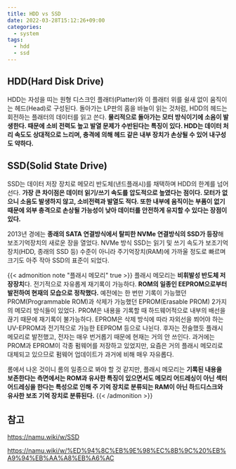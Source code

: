 ```yaml
---
title: HDD vs SSD
date: 2022-03-28T15:12:26+09:00
categories:
  - system
tags: 
  - hdd
  - ssd
---
```


## HDD(Hard Disk Drive)
HDD는 자성을 띠는 원형 디스크인 플래터(Platter)와 이 플래터 위를 쉴새 없이 움직이는 헤드(Head)로 구성된다. 돌아가는 LP판의 홈을 바늘이 읽는 것처럼, HDD의 헤드는 회전하는 플래터의 데이터를 읽고 쓴다. **물리적으로 돌아가는 모터 방식이기에 소음이 발생한다. 때문에 소비 전력도 높고 발열 문제가 수반된다는 특징이 있다. HDD는 데이터 처리 속도도 상대적으로 느리며, 충격에 의해 헤드 같은 내부 장치가 손상될 수 있어 내구성도 약하다.**

## SSD(Solid State Drive)
SSD는 데이터 저장 장치로 메모리 반도체(낸드플래시)를 채택하며 HDD의 한계를 넘어선다. **가장 큰 차이점은 데이터 읽기/쓰기 속도를 압도적으로 높였다는 점이다. 모터가 없으니 소음도 발생하지 않고, 소비전력과 발열도 적다. 또한 내부에 움직이는 부품이 없기 때문에 외부 충격으로 손상될 가능성이 낮아 데이터를 안전하게 유지할 수 있다는 장점이 있다.**

2013년 경에는 **종래의 SATA 연결방식에서 탈피한 NVMe 연결방식의 SSD가 등장**해 보조기억장치의 새로운 장을 열었다. NVMe 방식 SSD는 읽기 및 쓰기 속도가 보조기억장치(HDD, 종래의 SSD 등) 수준이 아니라 주기억장치(RAM)에 가까울 정도로 빠르며 크기도 아주 작아 SSD의 표준이 되었다.

{{< admonition note "플래시 메모리" true >}}
플래시 메모리는 **비휘발성 반도체 저장장치**다. 전기적으로 자유롭게 재기록이 가능하다. **ROM의 일종인 EEPROM으로부터 발전하여 현재의 모습으로 정착했다.** 예전에는 한 번만 기록이 가능했던 PROM(Programmable ROM)과 삭제가 가능했던 EPROM(Erasable PROM) 2가지의 메모리 방식들이 있었다. PROM은 내용을 기록할 때 하드웨어적으로 내부의 배선을 끊기 때문에 재기록이 불가능하다. EPROM은 삭제 방식에 따라 자외선을 쬐어야 하는 UV-EPROM과 전기적으로 가능한 EEPROM 등으로 나뉜다. 후자는 전술했듯 플래시 메모리로 발전했고, 전자는 매우 번거롭기 때문에 현재는 거의 안 쓰인다. 과거에는 PROM과 EPROM이 각종 펌웨어를 저장하고 있었지만, 요즘은 거의 플래시 메모리로 대체되고 있으므로 펌웨어 업데이트가 과거에 비해 매우 자유롭다.

롬에서 나온 것이니 롬의 일종으로 봐야 할 것 같지만, 플래시 메모리는 **기록된 내용을 보존한다는 측면에서는 ROM과 유사한 특징이 있으면서도 메모리 어드레싱이 아닌 섹터 어드레싱을 한다는 특성으로 인해 주 기억 장치로 분류되는 RAM이 아닌 하드디스크와 유사한 보조 기억 장치로 분류된다.**
{{< /admonition >}}

## 참고
https://namu.wiki/w/SSD

https://namu.wiki/w/%ED%94%8C%EB%9E%98%EC%8B%9C%20%EB%A9%94%EB%AA%A8%EB%A6%AC
